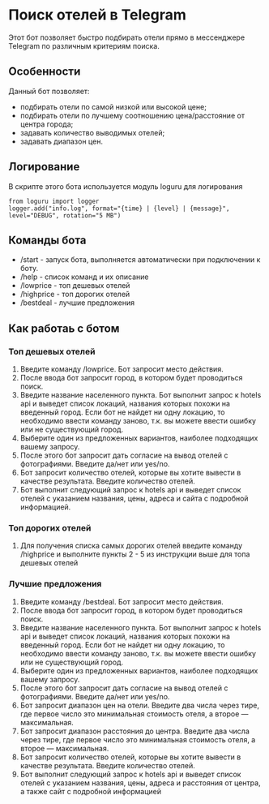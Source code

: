 # Поиск отелей в Telegram

Этот бот позволяет быстро подбирать отели прямо в мессенджере Telegram по различным критериям поиска.

## Особенности

Данный бот позволяет:
* подбирать отели по самой низкой или высокой цене;
* подбирать отели по лучшему соотношению цена/расстояние от центра города;
* задавать количество выводимых отелей;
* задавать диапазон цен.

## Логирование

В скрипте этого бота используется модуль loguru для логирования
```
from loguru import logger
logger.add("info.log", format="{time} | {level} | {message}", level="DEBUG", rotation="5 MB")
```

## Команды бота

* /start - запуск бота, выполняется автоматически при подключении к боту.
* /help - список команд и их описание
* /lowprice - топ дешевых отелей
* /highprice - топ дорогих отелей
* /bestdeal - лучшие предложения

## Как работаь с ботом

### Топ дешевых отелей
   1. Введите команду /lowprice. Бот запросит место действия.
   2. После ввода бот запросит город, в котором будет проводиться поиск.
   3. Введите название населенного пункта. Бот выполнит запрос к hotels api и выведет список локаций, названия которых похожи на введенный   город.       Если бот не найдет ни одну локацию, то необходимо ввести команду заново, т.к. вы можете ввести ошибку или не существующий город.
   4. Выберите один из предложенных вариантов, наиболее подходящих вашему запросу.
   5. После этого бот запросит дать согласие на вывод отелей с фотографиями. Введите да/нет или yes/no.
   6. Бот запросит количество отелей, которые вы хотите вывести в качестве результата. Введите количество отелей.
   7. Бот выполнит следующий запрос к hotels api и выведет список отелей с указанием названия, цены, адреса и сайта с подробной информацией.

### Топ дорогих отелей
   1. Для получения списка самых дорогих отелей введите команду /highprice и выполните пункты 2 - 5 из инструкции выше для топа дешевых отелей

### Лучшие предложения
   1. Введите команду /bestdeal. Бот запросит место действия.
   2. После ввода бот запросит город, в котором будет проводиться поиск.
   3. Введите название населенного пункта. Бот выполнит запрос к hotels api и выведет список локаций, названия которых похожи на введенный   город.       Если бот не найдет ни одну локацию, то необходимо ввести команду заново, т.к. вы можете ввести ошибку или не существующий город.
   4. Выберите один из предложенных вариантов, наиболее подходящих вашему запросу.
   5. После этого бот запросит дать согласие на вывод отелей с фотографиями. Введите да/нет или yes/no.
   6. Бот запросит диапазон цен на отели. Введите два числа через тире, где первое число это минимальная стоимость отеля, а второе — максимальная.
   7. Бот запросит диапазон расстояния до центра. Введите два числа через тире, где первое число это минимальная стоимость отеля, а второе — максимальная.
   8. Бот запросит количество отелей, которые вы хотите вывести в качестве результата. Введите количество отелей.
   9. Бот выполнит следующий запрос к hotels api и выведет список отелей с указанием названия, цены, адреса и расстояния от центра, а также сайт с подробной информацией
